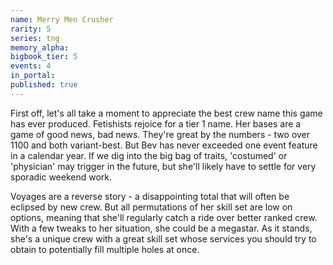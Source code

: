 ```yaml
---
name: Merry Men Crusher
rarity: 5
series: tng
memory_alpha:
bigbook_tier: 5
events: 4
in_portal:
published: true
---
```


First off, let's all take a moment to appreciate the best crew name this game has ever produced. Fetishists rejoice for a tier 1 name. Her bases are a game of good news, bad news. They're great by the numbers - two over 1100 and both variant-best. But Bev has never exceeded one event feature in a calendar year. If we dig into the big bag of traits, 'costumed' or 'physician' may trigger in the future, but she'll likely have to settle for very sporadic weekend work.

Voyages are a reverse story - a disappointing total that will often be eclipsed by new crew. But all permutations of her skill set are low on options, meaning that she'll regularly catch a ride over better ranked crew. With a few tweaks to her situation, she could be a megastar. As it stands, she's a unique crew with a great skill set whose services you should try to obtain to potentially fill multiple holes at once.
